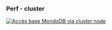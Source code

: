 ### Perf - cluster <i class="fa fa-heart-o" aria-hidden="true"></i>

[![Accès base MondoDB via cluster node](assets/img/5-mongodb-node-2013-08-27.png)<!-- .element style="height: 500px" -->](assets/img/5-mongodb-node-2013-08-27.png)
